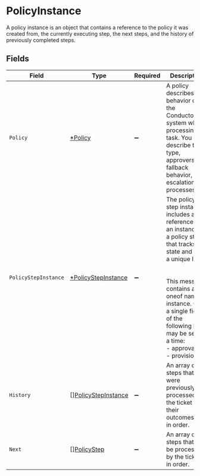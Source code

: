 # PolicyInstance

 A policy instance is an object that contains a reference to the policy it was created from, the currently executing step, the next steps, and the history of previously completed steps.



## Fields

| Field                                                                                                                                                                                                                                                             | Type                                                                                                                                                                                                                                                              | Required                                                                                                                                                                                                                                                          | Description                                                                                                                                                                                                                                                       |
| ----------------------------------------------------------------------------------------------------------------------------------------------------------------------------------------------------------------------------------------------------------------- | ----------------------------------------------------------------------------------------------------------------------------------------------------------------------------------------------------------------------------------------------------------------- | ----------------------------------------------------------------------------------------------------------------------------------------------------------------------------------------------------------------------------------------------------------------- | ----------------------------------------------------------------------------------------------------------------------------------------------------------------------------------------------------------------------------------------------------------------- |
| `Policy`                                                                                                                                                                                                                                                          | [*Policy](../../models/shared/policy.md)                                                                                                                                                                                                                          | :heavy_minus_sign:                                                                                                                                                                                                                                                |  A policy describes the behavior of the ConductorOne system when processing a task. You can describe the type, approvers, fallback behavior, and escalation processes.<br/>                                                                                       |
| `PolicyStepInstance`                                                                                                                                                                                                                                              | [*PolicyStepInstance](../../models/shared/policystepinstance.md)                                                                                                                                                                                                  | :heavy_minus_sign:                                                                                                                                                                                                                                                |  The policy step instance includes a reference to an instance of a policy step that tracks state and has a unique ID.<br/><br/><br/>This message contains a oneof named instance. Only a single field of the following list may be set at a time:<br/>  - approval<br/>  - provision<br/> |
| `History`                                                                                                                                                                                                                                                         | [][PolicyStepInstance](../../models/shared/policystepinstance.md)                                                                                                                                                                                                 | :heavy_minus_sign:                                                                                                                                                                                                                                                |  An array of steps that were previously processed by the ticket with their outcomes set, in order.<br/>                                                                                                                                                           |
| `Next`                                                                                                                                                                                                                                                            | [][PolicyStep](../../models/shared/policystep.md)                                                                                                                                                                                                                 | :heavy_minus_sign:                                                                                                                                                                                                                                                |  An array of steps that will be processed by the ticket, in order.<br/>                                                                                                                                                                                           |